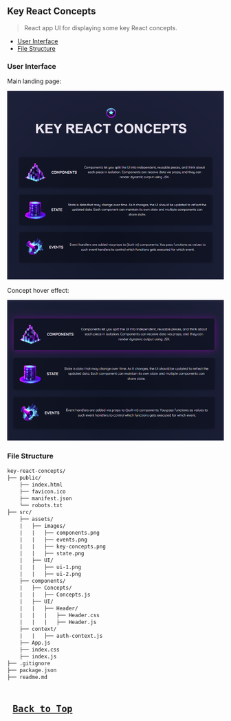 ## Key React Concepts
>React app UI for displaying some key React concepts.

* [User Interface](#key-react-concepts-user-interface)
* [File Structure](#key-react-concepts-file-structure)

### <a name="key-react-concepts-user-interface">User Interface</a>

Main landing page:

![UI Image - 1](./src/assets/UI/ui-1.png)

Concept hover effect:

![UI Image - 2](./src/assets/UI/ui-2.png)

### <a name="key-react-concepts-file-structure">File Structure</a>
```
key-react-concepts/
├── public/
    ├── index.html
    ├── favicon.ico
    ├── manifest.json
    └── robots.txt
├── src/
    ├── assets/
    |   ├── images/
    |   |   ├── components.png
    |   |   ├── events.png
    |   |   ├── key-concepts.png
    |   |   ├── state.png
    |   ├── UI/
    |   |   ├── ui-1.png
    |   |   ├── ui-2.png
    ├── components/
    |   ├── Concepts/
    |   |   ├── Concepts.js
    |   ├── UI/
    |   |   ├── Header/
    |   |   |   ├── Header.css
    |   |   |   ├── Header.js
    ├── context/
    |   |   ├── auth-context.js
    ├── App.js
    ├── index.css
    ├── index.js
├── .gitignore
├── package.json
├── readme.md
```

<kbd> <br> [Back to Top](#key-react-concepts) <br> </kbd>
---
